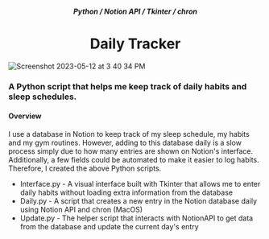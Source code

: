 <h5 align="center">Python / Notion API / Tkinter / chron</h5>
<h1 align="center">Daily Tracker<br>
</h1>

![Screenshot 2023-05-12 at 3 40 34 PM](https://github.com/arianadaris/daily-tracker/assets/73635827/2c638bce-2b03-4af5-a580-6c51ac1cf07f)

<h3>A Python script that helps me keep track of daily habits and sleep schedules.</h3>

<h4>Overview</h4>
<p>I use a database in Notion to keep track of my sleep schedule, my habits and my gym routines. However, adding to this database daily is a slow process simply due to how many entries are shown on Notion's interface. Additionally, a few fields could be automated to make it easier to log habits. Therefore, I created the above Python scripts.</p>

<ul>
  <li> Interface.py - A visual interface built with Tkinter that allows me to enter daily habits without loading extra information from the database</li>
  <li> Daily.py - A script that creates a new entry in the Notion database daily using Notion API and chron (MacOS)</li>
  <li> Update.py - The helper script that interacts with NotionAPI to get data from the database and update the current day's entry</li>
</ul>
